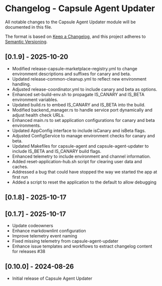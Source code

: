 # Changelog - Capsule Agent Updater

All notable changes to the Capsule Agent Updater module will be documented in this file.

The format is based on [Keep a Changelog](https://keepachangelog.com/en/1.0.0/),
and this project adheres to [Semantic Versioning](https://semver.org/spec/v2.0.0.html).

## [0.1.9] - 2025-10-20

- Modified release-capsule-marketplace-registry.yml to change environment descriptions and suffixes for canary and beta.
- Updated release-common-cleanup.yml to reflect new environment handling.
- Adjusted release-coordinator.yml to include canary and beta as options.
- Enhanced set-build-env.sh to propagate IS_CANARY and IS_BETA environment variables.
- Updated build.rs to embed IS_CANARY and IS_BETA into the build.
- Modified backend_manager.rs to handle service port dynamically and adjust health check URLs.
- Enhanced main.rs to set application configurations for canary and beta environments.
- Updated AppConfig interface to include isCanary and isBeta flags.
- Adjusted ConfigService to manage environment checks for canary and beta.
- Updated Makefiles for capsule-agent and capsule-agent-updater to include IS_BETA and IS_CANARY build flags.
- Enhanced telemetry to include environment and channel information.
- Added reset-application-hub.sh script for clearing user data and caches.
- Addressed a bug that could have stopped the way we started the app at first run
- Added a script to reset the application to the default to allow debugging

## [0.1.8] - 2025-10-17



## [0.1.7] - 2025-10-17

- Update codeowners
- Enhance markdownlint configuration
- Improve telemetry event naming
- Fixed missing telemetry from capsule-agent-updater
- Enhance issue templates and workflows to extract changelog content for releases #38 

## [0.10.0] - 2024-08-26

- Initial release of Capsule Agent Updater
